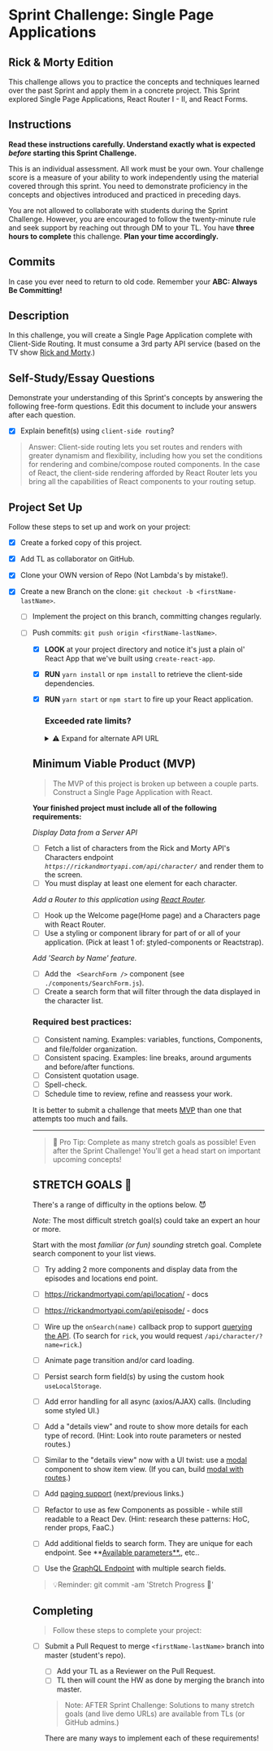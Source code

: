 # Sprint Challenge: Single Page Applications

## Rick & Morty Edition

This challenge allows you to practice the concepts and techniques learned over the past Sprint and apply them in a
concrete project. This Sprint explored Single Page Applications, React Router I - II, and React Forms.

## Instructions

**Read these instructions carefully. Understand exactly what is expected _before_ starting this Sprint Challenge.**

This is an individual assessment. All work must be your own. Your challenge score is a measure of your ability to work
independently using the material covered through this sprint. You need to demonstrate proficiency in the concepts and
objectives introduced and practiced in preceding days.

You are not allowed to collaborate with students during the Sprint Challenge. However, you are encouraged to follow the
twenty-minute rule and seek support by reaching out through DM to your TL.
You have **three hours to complete** this challenge. **Plan your time accordingly.**

## Commits

In case you ever need to return to old code. Remember your **ABC: Always Be Committing!**

## Description

In this challenge, you will create a Single Page Application complete with Client-Side Routing. It must consume a 3rd
party API service (based on the TV show [Rick and Morty](https://rickandmortyapi.com/documentation).)

## Self-Study/Essay Questions

Demonstrate your understanding of this Sprint's concepts by answering the following free-form questions. Edit this
document to include your answers after each question.

-   [x] Explain benefit(s) using `client-side routing`?

> Answer: Client-side routing lets you set routes and renders with greater dynamism and flexibility, including how you
> set the conditions for rendering and combine/compose routed components. In the case of React, the client-side rendering
> afforded by React Router lets you bring all the capabilities of React components to your routing setup.

## Project Set Up

Follow these steps to set up and work on your project:

-   [x] Create a forked copy of this project.
-   [x] Add TL as collaborator on GitHub.
-   [x] Clone your OWN version of Repo (Not Lambda's by mistake!).
-   [x] Create a new Branch on the clone: `git checkout -b <firstName-lastName>`.

    -   [ ] Implement the project on this branch, committing changes regularly.
    -   [ ] Push commits: `git push origin <firstName-lastName>`.

        -   [x] **LOOK** at your project directory and notice it's just a plain ol' React App that we've built using
            `create-react-app`.
        -   [x] **RUN** `yarn install` or `npm install` to retrieve the client-side dependencies.
        -   [x] **RUN** `yarn start` or `npm start` to fire up your React application.

            ### Exceeded rate limits?

            <details>
                <summary>⚠️ Expand for alternate API URL</summary>

                If the [main API service](https://rickandmortyapi.com/documentation) goes down, or you exceed rate limits,
                try the following URL:

                **[Backup URL:](https://rick-api.herokuapp.com/api/)** `https://rick-api.herokuapp.com/api/`

                You can still be locked out - watch your [chrome devtools' network
                panel](https://developers.google.com/web/tools/chrome-devtools/network/reference) to make sure you aren't
                making too many requests.

            </details>


        ## Minimum Viable Product (MVP)

        > The MVP of this project is broken up between a couple parts.
        Construct a Single Page Application with React.

        **Your finished project must include all of the following requirements:**

        _Display Data from a Server API_
        - [ ] Fetch a list of characters from the Rick and Morty API's Characters endpoint
        *`https://rickandmortyapi.com/api/character/`* and render them to the screen.
        - [ ] You must display at least one element for each character.

        _Add a Router to this application using [React
        Router](https://reacttraining.com/react-router/web/guides/quick-start)._

        - [ ] Hook up the Welcome page(Home page) and a Characters page with React Router.
        - [ ] Use a styling or component library for part of or all of your application. (Pick at least 1 of:
        [s](https://react-bootstrap.github.io/)tyled-components or Reactstrap).

        _Add 'Search by Name' feature._

        - [ ] Add the `
        <SearchForm />` component (see `./components/SearchForm.js`).
        - [ ] Create a search form that will filter through the data displayed in the character list.

        ### **Required best practices:**

        - [ ] Consistent naming. Examples: variables, functions, Components, and file/folder organization.
        - [ ] Consistent spacing. Examples: line breaks, around arguments and before/after functions.
        - [ ] Consistent quotation usage.
        - [ ] Spell-check.
        - [ ] Schedule time to review, refine and reassess your work.

        It is better to submit a challenge that meets [MVP](https://en.wikipedia.org/wiki/Minimum_viable_product) than
        one that attempts too much and fails.

        ---

        > 🚀 Pro Tip: Complete as many stretch goals as possible! Even after the Sprint Challenge! You'll get a head
        start on important upcoming concepts!

        ## STRETCH GOALS 💪

        There's a range of difficulty in the options below. 😈

        *Note:* The most difficult stretch goal(s) could take an expert an hour or more.

        Start with the most *familiar (or fun) sounding* stretch goal.
        Complete search component to your list views.
        - [ ] Try adding 2 more components and display data from the episodes and locations end point.
        - [ ] https://rickandmortyapi.com/api/location/ - docs
        - [ ] https://rickandmortyapi.com/api/episode/ - docs

        - [ ] Wire up the `onSearch(name)` callback prop to support [querying the
        API](https://rickandmortyapi.com/documentation/#filter-characters). (To search for `rick`, you would request
        `/api/character/?name=rick`.)
        - [ ] Animate page transition and/or card loading.
        - [ ] Persist search form field(s) by using the custom hook `useLocalStorage`.
        - [ ] Add error handling for all async (axios/AJAX) calls. (Including some styled UI.)
        - [ ] Add a "details view" and route to show more details for each type of record. (Hint: Look into route
        parameters or nested routes.)
        - [ ] Similar to the "details view" now with a UI twist: use a
        [modal](https://react.semantic-ui.com/modules/modal/#variations-size) component to show item view. (If you can,
        build [modal with routes](https://codesandbox.io/s/react-router-modal-gallery-classes-example-z98l5).)
        - [ ] Add [paging support](https://react.semantic-ui.com/addons/pagination/#types-pagination) (next/previous
        links.)
        - [ ] Refactor to use as few Components as possible - while still readable to a React Dev. (Hint: research these
        patterns: HoC, render props, FaaC.)
        - [ ] Add additional fields to search form. They are unique for each endpoint. See **[Available
        parameters**.](https://rickandmortyapi.com/documentation/#filter-characters), etc..
        - [ ] Use the [GraphQL Endpoint](https://rickandmortyapi.com/documentation/#graphql) with multiple search
        fields.

        > 💡Reminder: git commit -am 'Stretch Progress 💪'

        ## Completing

        > Follow these steps to complete your project:

        - [ ] Submit a Pull Request to merge `<firstName-lastName>` branch into master (student's repo).
            - [ ] Add your TL as a Reviewer on the Pull Request.
            - [ ] TL then will count the HW as done by merging the branch into master.

            <!-- TLs: NOTE: use resources to coach, or share over zoom - avoid sharing entire solution folder. Share preview links if available. -->

            > Note: AFTER Sprint Challenge: Solutions to many stretch goals (and live demo URLs) are available from TLs
            (or GitHub admins.)

            There are many ways to implement each of these requirements!
